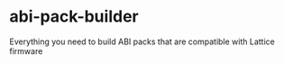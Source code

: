 # abi-pack-builder
Everything you need to build ABI packs that are compatible with Lattice firmware
